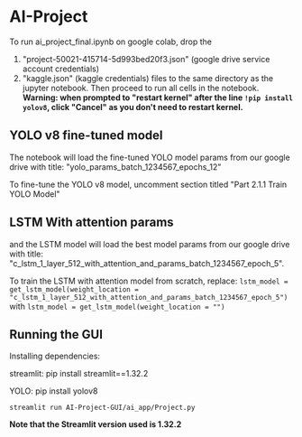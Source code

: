 # AI-Project
To run ai_project_final.ipynb on google colab, drop the 
1. "project-50021-415714-5d993bed20f3.json" (google drive service account credentials)
2. "kaggle.json" (kaggle credentials)
files to the same directory as the jupyter notebook. Then proceed to run all cells in the notebook. 
**Warning: when prompted to "restart kernel" after the line `!pip install yolov8`, click "Cancel" as you don't need to restart kernel.** 
## YOLO v8 fine-tuned model
The notebook will load the fine-tuned YOLO model params from our google drive with title:
"yolo_params_batch_1234567_epochs_12"

To fine-tune the YOLO v8 model, uncomment section titled "Part 2.1.1 Train YOLO Model"
## LSTM With attention params
and the LSTM model will load the best model params from our google drive with title: 
"c_lstm_1_layer_512_with_attention_and_params_batch_1234567_epoch_5". 

To train the LSTM with attention model from scratch, replace:
`lstm_model = get_lstm_model(weight_location = "c_lstm_1_layer_512_with_attention_and_params_batch_1234567_epoch_5")`
with
`lstm_model = get_lstm_model(weight_location = "")`

## Running the GUI
Installing dependencies:

streamlit:
pip install streamlit==1.32.2

YOLO:
pip install yolov8

`streamlit run AI-Project-GUI/ai_app/Project.py`

**Note that the Streamlit version used is 1.32.2**